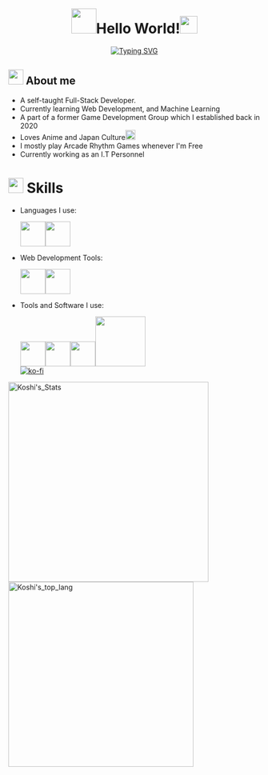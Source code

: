 <h1 align="center"><img src="https://media.giphy.com/media/13xxoHrXk4Rrdm/giphy.gif" width=50>Hello World!<img src='https://media.giphy.com/media/4T8xdbHJ9xbVlREPMW/giphy.gif' width=35></h1>


<p align='center'><a href="https://git.io/typing-svg"><img src="https://readme-typing-svg.demolab.com?font=Coda&size=30&duration=3000&pause=700&color=38DAA7&center=true&width=500&lines=Koshi+Rizumu;%E3%81%93%E3%81%97%E3%83%BC%E3%83%AA%E3%82%BA%E3%83%A0;Software+Developer;Web+Developer;Database+Manager;I.T+Analyst" alt="Typing SVG" /></a></p>


## <img src="https://media.giphy.com/media/VqdTqQtjlNcqVixij1/giphy.gif" width=30> About me

- A self-taught Full-Stack Developer.
- Currently learning Web Development, and Machine Learning
- A part of a former Game Development Group which I established back in 2020
- Loves Anime and Japan Culture<img src='https://media.giphy.com/media/MQMO0ckSI4WoIKKHE0/giphy.gif' width=20>
- I mostly play Arcade Rhythm Games whenever I'm Free
- Currently working as an I.T Personnel

# <img src='https://media.giphy.com/media/lr1QZ7prMwwkqSSVLa/giphy.gif' width=30> Skills
- Languages I use:
 
	<img src='https://media.giphy.com/media/LMt9638dO8dftAjtco/giphy.gif' width=50><img src='https://media.giphy.com/media/ln7z2eWriiQAllfVcn/giphy.gif' width=50>

- Web Development Tools:

	<img src='https://media.giphy.com/media/v1.Y2lkPTc5MGI3NjExYjZhMmE3MDNhOTE2MTk2MzEwOTBkZTdhZjYyYWQ5NjJhYjhjOGI4MiZjdD1z/XAxylRMCdpbEWUAvr8/giphy.gif' width=50><img src='https://media.giphy.com/media/fsEaZldNC8A1PJ3mwp/giphy.gif' width=50>
	
- Tools and Software I use:

	<img src='https://media.giphy.com/media/jnDKffgCfGYOp6cMTK/giphy.gif' width=50><img src='https://media.giphy.com/media/IdyAQJVN2kVPNUrojM/giphy.gif' width=50><img src='https://media.giphy.com/media/KzJkzjggfGN5Py6nkT/giphy.gif' width=50><img src='https://media.giphy.com/media/kH1DBkPNyZPOk0BxrM/giphy.gif' width=100><br>
[![ko-fi](https://ko-fi.com/img/githubbutton_sm.svg)](https://ko-fi.com/F1F7265V3)
 
<img width=400 align="center" alt="Koshi's_Stats" src="https://github-readme-stats-git-master-k0sh1r1zumus-projects.vercel.app/api?username=K0sh1R1zumu&theme=github_dark&locale=ja"/>
<img width=370 align="center" alt="Koshi's_top_lang" src="https://github-readme-stats-git-master-k0sh1r1zumus-projects.vercel.app/api/top-langs/?username=K0sh1R1zumu&theme=github_dark&layout=compact&locale=ja"/>

 

